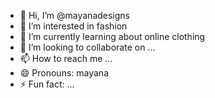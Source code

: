 - 👋 Hi, I’m @mayanadesigns
- 👀 I’m interested in fashion
- 🌱 I’m currently learning about online clothing
- 💞️ I’m looking to collaborate on ...
- 📫 How to reach me ...
- 😄 Pronouns: mayana
- ⚡ Fun fact: ...

<!---
mayanadesigns/mayanadesigns is a ✨ special ✨ repository because its `README.md` (this file) appears on your GitHub profile.
You can click the Preview link to take a look at your changes.
--->
